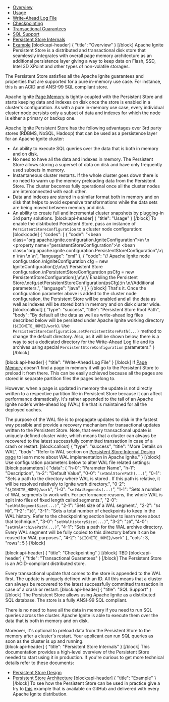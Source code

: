 * [Overview](#section-overview)
* [Usage](#section-usage)
* [Write-Ahead Log File](#section-write-ahead-log-file)
* [Checkpointing](#section-checkpointing)
* [Transactional Guarantees](#section-transactional-guarantees)
* [SQL Support](#section-sql-support)
* [Persistent Store Internals](#section-persistent-store-internals)
* [Example](#section-example)
[block:api-header]
{
  "title": "Overview"
}
[/block]
Apache Ignite Persistent Store is a distributed and transactional disk store that seamlessly integrates with overall page memory architecture as an additional persistence layer giving a way to keep data on Flash, SSD, Intel 3D XPoint and other types of non-volatile storages.

The Persistent Store satisfies all the Apache Ignite guarantees and properties that are supported for a pure in-memory use case. For instance, this is an ACID and ANSI-99 SQL compliant store.  
 
Apache Ignite [Page Memory](doc:page-memory) is tightly coupled with the Persistent Store and starts keeping data and indexes on disk once the store is enabled in a cluster's configuration. As with a pure in-memory use case, every individual cluster node persists only a subset of data and indexes for which the node is either a primary or backup one.

Apache Ignite Persistent Store has the following advantages over 3rd party stores (RDBMS, NoSQL, Hadoop) that can be used as a persistence layer for an Apache Ignite cluster:
* An ability to execute SQL queries over the data that is both in memory and on disk.
* No need to have all the data and indexes in memory. The Persistent Store allows storing a superset of data on disk and have only frequently used subsets in memory.
* Instantaneous cluster restarts. If the whole cluster goes down there is no need to warm up the memory preloading data from the Persistent Store. The cluster becomes fully operational once all the cluster nodes are interconnected with each other.
* Data and indexes are stored in a similar format both in memory and on disk that helps to avoid expensive transformations while the data sets are being moved between memory and disk. 
* An ability to create full and incremental cluster snapshots by plugging-in 3rd party solutions.
[block:api-header]
{
  "title": "Usage"
}
[/block]
To enable the distributed Persistent Store, pass an instance of `PersistentStoreConfiguration` to a cluster node configuration: 
[block:code]
{
  "codes": [
    {
      "code": "<bean class=\"org.apache.ignite.configuration.IgniteConfiguration\">\n  <!-- Enabling Apache Ignite Persistent Store. -->\n  <property name=\"persistentStoreConfiguration\">\n    <bean class=\"org.apache.ignite.configuration.PersistentStoreConfiguration\"/>\n  </property>\n\n  <!-- Additional setting. -->\n \n</bean>",
      "language": "xml"
    },
    {
      "code": "// Apache Ignite node configuration.\nIgniteConfiguration cfg = new IgniteConfiguration();\n\n// Persistent Store configuration.\nPersistentStoreConfiguration psCfg = new PersistentStoreConfiguration();\n\n// Enabling the Persistent Store.\ncfg.setPersistentStoreConfiguration(psCfg);\n        \n//Additional parameters.",
      "language": "java"
    }
  ]
}
[/block]
That's it. Once the configuration parameter above is added to the cluster node configuration, the Persistent Store will be enabled and all the data as well as indexes will be stored both in memory and on disk cluster wide.
[block:callout]
{
  "type": "success",
  "title": "Persistent Store Root Path",
  "body": "By default all the data as well as write-ahead log files described below will be persisted under Apache Ignite working directory (`${IGNITE_HOME}/work`). Use `PersistentStoreConfiguration.setPersistentStorePath(...)` method to change the default directory. Also, as it will be shown below, there is a way to set a dedicated directory for the Write-Ahead Log file and its archives using special `PersistentStoreConfiguration` parameters."
}
[/block]

[block:api-header]
{
  "title": "Write-Ahead Log File"
}
[/block]
If [Page Memory](doc:page-memory) doesn't find a page in memory it will go to the Persistent Store to preload it from there. This can be easily achieved because all the pages are stored in separate partition files the pages belong to.

However, when a page is updated in memory the update is not directly written to a respective partition file in Persistent Store because it can affect performance dramatically. It's rather appended to the tail of an Apache Ignite node's write-ahead log (WAL) file that is maintained for all the deployed caches.

The purpose of the WAL file is to propagate updates to disk in the fastest way possible and provide a recovery mechanism for transactional updates written to the Persistent Store. Note, that every transactional update is uniquely defined cluster wide, which means that a cluster can always be recovered to the latest successfully committed transaction in case of a crash or restart.
[block:callout]
{
  "type": "success",
  "title": "More Details on WAL",
  "body": "Refer to WAL section on [Persistent Store Internal Design page](https://cwiki.apache.org/confluence/display/IGNITE/Persistent+Store+Internal+Design#PersistentStoreInternalDesign-Write-Ahead-Log) to learn more about WAL implementation in Apache Ignite."
}
[/block]
Use configuration parameters below to alter WAL file related settings:
[block:parameters]
{
  "data": {
    "h-0": "Parameter Name",
    "h-1": "Description",
    "h-2": "Default Value",
    "0-0": "`setWalStorePath(...)`",
    "0-1": "Sets a path to the directory where WAL is stored . If this path is relative, it will be resolved relatively to Ignite work directory.",
    "0-2": "`${IGNITE_HOME}/work`",
    "1-0": "`setWalSegments(...)`",
    "1-1": "Sets a number of WAL segments to work with. For performance reasons, the whole WAL is split into files of fixed length called segments.",
    "2-0": "`setWalSegmentSize(...)`",
    "2-1": "Sets size of a WAL segment.",
    "2-2": "`64 MB`",
    "1-2": "`10`",
    "3-1": "Sets a total number of checkpoints to keep in the WAL history. Refer to the checkpointing section below to learn more about that technique.",
    "3-0": "`setWalHistorySize(...)`",
    "3-2": "`20`",
    "4-0": "`setWalArchivePath(...)`",
    "4-1": "Sets a path for the WAL archive directory. Every WAL segment will be fully copied to this directory before it can be reused for WAL purposes.",
    "4-2": "`${IGNITE_HOME}/work`"
  },
  "cols": 3,
  "rows": 5
}
[/block]

[block:api-header]
{
  "title": "Checkpointing"
}
[/block]
TBD
[block:api-header]
{
  "title": "Transactional Guarantees"
}
[/block]
The Persistent Store is an ACID-compliant distributed store.

Every transactional update that comes to the store is appended to the WAL first. The update is uniquely defined with an ID. All this means that a cluster can always be recovered to the latest successfully committed transaction in case of a crash or restart.
[block:api-header]
{
  "title": "SQL Support"
}
[/block]
The Persistent Store allows using Apache Ignite as a distributed SQL database. The store is a fully ANSI-99 SQL compliant.

There is no need to have all the data in memory if you need to run SQL queries across the cluster. Apache Ignite is able to execute them over the data that is both in memory and on disk. 

Moreover, it's optional to preload data from the Persistent Store to the memory after a cluster's restart. Your applicant can run SQL queries as soon as the cluster is up and running.  
[block:api-header]
{
  "title": "Persistent Store Internals"
}
[/block]
This documentation provides a high-level overview of the Persistent Store needed to start using it in production. If you're curious to get more technical details refer to these documents:
* [Persistent Store Design](https://cwiki.apache.org/confluence/display/IGNITE/Persistent+Store+Overview)
* [Persistent Store Architecture](https://cwiki.apache.org/confluence/display/IGNITE/Persistent+Store+Architecture)
[block:api-header]
{
  "title": "Example"
}
[/block]
To see how the Persistent Store can be used in practice give a try to [this](https://github.com/apache/ignite/tree/ignite-5267/examples/src/main/java/org/apache/ignite/examples/persistentstore) example that is available on GitHub and delivered with every Apache Ignite distribution.